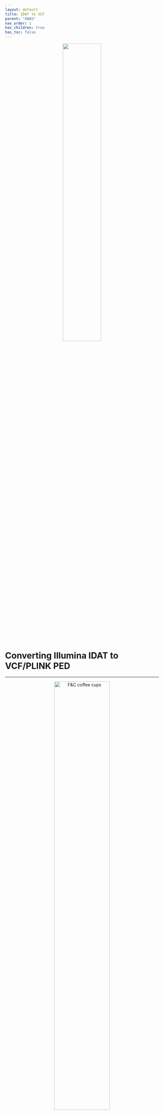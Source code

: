 ```yaml
---
layout: default
title: IDAT to VCF
parent: "GWAS"
nav_order: 1
has_children: true
has_toc: false
---
```


<p align="center"><img src="../../assets/img/genemap-gwas-2.svg" height="50%" width="50%"></p>




# Converting Illumina IDAT to VCF/PLINK PED
---

<p align="center">
  <img src="../../assets/img/gtc2vcf_flow_diagram.png" alt="F&C coffee cups" width="60%" height="60%">
</p>


*Posted: November 19, 2022*


## Content
* * *
- [Requirements](#requirements)
- [Step-by-Step procedure](#procedure)
  - [Download iaap-cli](#download-iaap)
  - [Install iaap-cli](#install-iaap)
  - [Get a pre-compiled binary of gtc2vcf plugin for bcftools](#get-gtc)
  - [Convert Illumina IDAT files to GTC files](#idat-gtc)
  - [Convert GTC to VCF](#gtc-vcf)


## Requirements
* * *
1. Illumina Array Analysis Platform Genotyping Command Line (iaap-cl)

2. The gtc2vcf bcftools plugin

3. Manifest and cluster files for the chip used to generate your IDAT files
- The manifest for the chip used to generate your data should typically be provided to you
- If you used the **H3Africa chip**, these files can be downloaded from [here](https://chipinfo.h3abionet.org/downloads){:target="_blank"}
- You can find more resources from the Illumina website [here](https://emea.support.illumina.com/array/downloads.html){:target="_blank"}


## Step-by-step procedure <a name="procedure"></a>
* * *
### Download iaap-cli <a name="download-iaap"></a>

- This can be downloaded from [here](https://emea.support.illumina.com/downloads/iaap-genotyping-cli.html){:target="_blank"}

  
{: .highlight }
> You need to create an account, and then you can download it freely.


- Alternatively, you can run the code below. This was adapted from the [gtc2vcf github page](https://github.com/freeseek/gtc2vcf){:target="_blank"}


*Linux users*
```shell
wget ftp://webdata2:webdata2@ussd-ftp.illumina.com/downloads/software/iaap/iaap-cli-linux-x64-1.1.0.tar.gz
```

*Mac users*
```shell
curl ftp://webdata2:webdata2@ussd-ftp.illumina.com/downloads/software/iaap/iaap-cli-linux-x64-1.1.0.tar.gz --output iaap-cli-linux-x64-1.1.0.tar.gz
```

### Install iaap-cli <a name="install-iaap"></a>
* * *
The following instructions have been adapted from the [gtc2vcf github page](https://github.com/freeseek/gtc2vcf){:target="_blank"}. 
You may visit the github page for further useful information

***First***, setup some relevant paths
```shell
mkdir -p $HOME/bin && cd /tmp
```

***Next***, Extract and place iaap-cli in the relevant paths
```shell
tar xzvf iaap-cli-linux-x64-1.1.0.tar.gz -C $HOME/bin/ iaap-cli-linux-x64-1.1.0/iaap-cli --strip-components=1
```

***Next***, add `$HOME/bin/` to your PATH
```shell
echo "export PATH=${PATH}:${HOME}/bin" >> ~/.bashrc

source ~/.bashrc
```

Otherwise, Make sure to run the command bellow each time prior to running `gencall`

```shell
export PATH=${PATH}:${HOME}/bin
```

***Then***, check that the installation is done properly
```shell
gencall --help


# Usage: iaap-cli gencall [arguments] [options]
# 
# Arguments:
#   [manifest]       Location of BPM manifest file to use.
#   [cluster-file]   Location of EGT cluster file to use.
#   [output-folder]  Location to output genotype files.
# 
# Options:
#   -?|-h|--help                                                      Show help information
#   -f|--idat-folder <idat-folder>                                    Location of IDAT folder. Will recurse subdirectories to convert all IDAT files.
#   -s|--sample-sheet <sample-sheet.csv>                              Location of sample sheet csv. See documentation for sample sheet format.
#   -g|--output-gtc                                                   Will output GTC files for genotype info (default = false)
#   -p|--output-ped                                                   Will output PED files for genotype info (default = false) 
#   -pt|--output-ped-tab-delimited                                    Will output PED files delimited by tabs (default = false)
#   -pcs|--output-ped-customer-strand                                 Will output PED files using customer strand (default = false)
#   -i|--gentrain-id <gentrain-id>                                    Version of Gentrain algorithm to use (default = 3)
#   -c|--gencall-cutoff <gencall-cutoff>                              Cutoff score for gencall algorithm (default = 0.15)
#   -t|--num-threads <num-threads>                                    Number of parallel threads to run (default = 1)
#   -b|--gtc-write-buffer-size <buffer-size>                          Buffer size used when writing GTC files (default = 131072)
#   -emi|--gender-estimate-min-loci <min-loci>                        Minimum number of autosomal loci for gender estimation (default = 100)
#   -ema|--gender-estimate-max-loci <max-loci>                        Maximum number of autosomal loci for gender estimation (default = 10000)
#   -emx|--gender-estimate-min-x-loci <min-x-loci>                    Minimum number of X loci for gender estimation (default = 20)
#   -emy|--gender-estimate-min-y-loci <min-y-loci>                    Minimum number of Y loci for gender estimation (default = 20)
#   -ec|--gender-estimate-call-rate-threshold <call-rate-threshold>   Threshold for autosomal call rate for gender estimation (default = 0.97)
#   -eyt|--gender-estimate-y-threshold <y-threshold>                  Threshold for Y intensity for gender estimation (default = 0.3)
#   -ext|--gender-estimate-x-threshold <x-threshold>                  Threshold for X intensity for gender estimation (default = 0.9)
#   -eht|--gender-estimate-x-het-rate-threshold <het-rate-threshold>  Threshold for X Het Rate for gender estimation (default = 0.1)
#   -inc|--include-file <include-file>                                Location to Loci of Interest file.
```

### Get a pre-compiled binary of gtc2vcf plugin for bcftools <a name="get-gtc"></a>
* * *
***First***, create a new directory for your IDAT to VCF project in a location of your choice and migrate to the direcotry.
```shell
mkdir -p idat2vcf
cd idat2vcf
```

{: .note }
> I always use -p to avoid overwriting a directory if it already exists


***Next***, check your version of bcftools by typing bcftools

```shell
bcftools
```

***Next***, go to [https://software.broadinstitute.org/software/gtc2vcf/](https://software.broadinstitute.org/software/gtc2vcf/){:target="_blank"} 
and download a pre-compiled version of gtc2vcf by clicking on `binaries` for the version that corresponds to your version 
of bcftools. 

It will still work if your version of bcftools is higher than the version of gtc2vcf but not the other way round.

<p align="center">
  <img src="../../assets/img/gtc2vcf-website.png" alt="https://software.broadinstitute.org/software/gtc2vcf/" width="75%">
</p>


{: .note }
> Make sure your version of bcftools is greater than or equal to the version of gtc2vcf


{: .example }
> Linux users
> ```shell
> wget https://software.broadinstitute.org/software/gtc2vcf/gtc2vcf_1.15.1-20220518.zip
> ```
>
> Mac users
> ```shell
> curl https://software.broadinstitute.org/software/gtc2vcf/gtc2vcf_1.15.1-20220518.zip --output gtc2vcf_1.15.1-20220518.zip
> ```


{: .note }
> Notice that this is version 1.15.1 for bcftools version 1.15.1 or higher


***Next***, unzip the newly downloaded file
```shell
unzip gtc2vcf_1.15.1-20220518.zip
```

*You should see three files in the current directory*
```shell
ls

# gtc2vcf.so
# affy2vcf.so
# gtc2vcf_plot.R
```

We will use `gtc2vcf.so` to process our Illumina IDAT files

***Next***, test that the version of gtc2vcf downloaded works with your installation of bcftools
```shell
bcftools plugin ./gtc2vcf.so -help

# WARNING: bcftools version mismatch .. bcftools at 1.16, the plugin "./gtc2vcf.so" at 1.15.1
# 
# About: convert Illumina GTC files containing intensity data into VCF. (version 2022-05-18 https://github.com/freeseek/gtc2vcf)
# Usage: bcftools +gtc2vcf [options] [<A.gtc> ...]
# 
# Plugin options:
#     -l, --list-tags                   list available FORMAT tags with description for VCF output
#     -t, --tags LIST                   list of output FORMAT tags [GT,GQ,IGC,BAF,LRR,NORMX,NORMY,R,THETA,X,Y]
#     -b, --bpm <file>                  BPM manifest file
#     -c, --csv <file>                  CSV manifest file (can be gzip compressed)
#     -e, --egt <file>                  EGT cluster file
#     -f, --fasta-ref <file>            reference sequence in fasta format
#         --set-cache-size <int>        select fasta cache size in bytes
#         --gc-window-size <int>        window size in bp used to compute the GC content (-1 for no estimate) [200]
#     -g, --gtcs <dir|file>             GTC genotype files from directory or list from file
#     -i, --idat                        input IDAT files rather than GTC files
#         --capacity <int>              number of variants to read from intensity files per I/O operation [32768]
#         --adjust-clusters             adjust cluster centers in (Theta, R) space (requires --bpm and --egt)
#         --use-gtc-sample-names        use sample name in GTC files rather than GTC file name
#         --do-not-check-bpm            do not check whether BPM and GTC files match manifest file name
#         --genome-studio <file>        input a GenomeStudio final report file (in matrix format)
#         --no-version                  do not append version and command line to the header
#     -o, --output <file>               write output to a file [standard output]
#     -O, --output-type u|b|v|z|t[0-9]  u/b: un/compressed BCF, v/z: un/compressed VCF
#                                       t: GenomeStudio tab-delimited text output, 0-9: compression level [v]
#         --threads <int>               number of extra output compression threads [0]
#     -x, --extra <file>                write GTC metadata to a file
#     -v, --verbose                     print verbose information
# 
# Manifest options:
#         --beadset-order               output BeadSetID normalization order (requires --bpm and --csv)
#         --fasta-flank                 output flank sequence in FASTA format (requires --csv)
#     -s, --sam-flank <file>            input flank sequence alignment in SAM/BAM format (requires --csv)
#         --genome-build <assembly>     genome build ID used to update the manifest file [GRCh38]
# 
# Examples:
#     bcftools +gtc2vcf -i 5434246082_R03C01_Grn.idat
#     bcftools +gtc2vcf 5434246082_R03C01.gtc
#     bcftools +gtc2vcf -b HumanOmni2.5-4v1_H.bpm -c HumanOmni2.5-4v1_H.csv
#     bcftools +gtc2vcf -e HumanOmni2.5-4v1_H.egt
#     bcftools +gtc2vcf -c GSA-24v3-0_A1.csv -e GSA-24v3-0_A1_ClusterFile.egt -f human_g1k_v37.fasta -o GSA-24v3-0_A1.vcf
#     bcftools +gtc2vcf -c HumanOmni2.5-4v1_H.csv -f human_g1k_v37.fasta 5434246082_R03C01.gtc -o 5434246082_R03C01.vcf
#     bcftools +gtc2vcf -f human_g1k_v37.fasta --genome-studio GenotypeReport.txt -o GenotypeReport.vcf
# 
# Examples of manifest file options:
#     bcftools +gtc2vcf -b GSA-24v3-0_A1.bpm -c GSA-24v3-0_A1.csv --beadset-order
#     bcftools +gtc2vcf -c GSA-24v3-0_A1.csv --fasta-flank -o GSA-24v3-0_A1.fasta
#     bwa mem -M GCA_000001405.15_GRCh38_no_alt_analysis_set.fna GSA-24v3-0_A1.fasta -o GSA-24v3-0_A1.sam
#     bcftools +gtc2vcf -c GSA-24v3-0_A1.csv --sam-flank GSA-24v3-0_A1.sam -o GSA-24v3-0_A1.GRCh38.csv
```

Although you see that a warning is thrown that the versions of bcftools and gtc2vcf are different,
the command works anyway.

{: .note }
> Note how we call the plugin. We have used the relative path to gtc2vcf.so. 
> It is usually convenient to use absolute paths as much as possible

To do so in our case, run `pwd` to get the absolute path for the current directory.
```shell
pwd

# /home/kesoh/esoh/git/esohinformatics/projects/idat2vcf
```

***Then***, run the help comman again using the absolute path
```shell
bcftools plugin /home/kesoh/esoh/git/esohinformatics/projects/idat2vcf/gtc2vcf.so -help
```

***OR***

```shell
plugin_dir="/home/kesoh/esoh/git/esohinformatics/projects/idat2vcf/"

bcftools plugin ${plugin_dir}gtc2vcf.so -help
```

*In the second example, I have saved the abosulte path into a variable called `plugin_dir`, and used 
the variable in the command line. This is a cleaner way of handling multiple command lines in which 
the absoulte path is called multiple times.*

### Convert Illumina IDAT files to GTC files <a name="idat-gtc"></a>
```shell
bpm_manifest_file=""
egt_cluster_file=""
path_to_idat_folder=""
path_to_output_folder=""

gencall \
   $bpm_manifest_file \
   $egt_cluster_file \
   $path_to_output_folder \
   --idat-folder $path_to_idat_folder \
   --output-gtc \
   --num-threads 10
```


{: .example }
> Converting IDAT files to GTC processed using the H3Africa chip
> ```shell
> gencall \
>    manifest/H3Africa_2017_20021485_A3.bpm \
>    manifest/GenomeStudio-H3Africa-array-clusters-HapMap2-186-samples.egt \
>    calls \
>    --idat-folder intensities \
>    --output-gtc \
>    --num-threads 10 \
>    --gender-estimate-call-rate-threshold 0.95 \
>    --gender-estimate-x-het-rate-threshold 0.2
> ```

Where,

- `calls` is the directory to which the GTC files will be saved.
- `intensities` is the directory containing the IDAT files. It could be a directory containing many subdirectories,
   each containing a number of IDAT files. IDAT files must be in pairs of red and green intensities. 

***Run `gencall --help` for more options. Choose options and adjust parameters to suit your project objectives***

### Convert GTC to VCF <a name="gtc-vcf"></a>
```shell
plugin_dir="/your_gtc2vcf_plugin_directory/"
ref_dir="/your_reference_directory/"

bcftools plugin ${plugin_dir}gtc2vcf.so \
   --bpm manifest/H3Africa_2017_20021485_A3.bpm \
   --csv manifest/H3Africa_2017_20021485_A3.csv \
   --egt clusterFile/GenomeStudio-H3Africa-array-clusters-HapMap2-186-samples.egt \
   --gtcs gtcs.list.txt \
   --fasta-ref ${ref_dir}human_g1k_v37.fasta.gz \
   --extra summary_stats.txt | \
   bcftools sort -T ./bcftools-sort.XXXXXX | \
   bcftools norm \
   --threads 15 \
   --no-version \
   -Oz \
   -c x \
   -f ${ref_dir}human_g1k_v37.fasta.gz | \
   tee mycalls.vcf.gz | \
   bcftools index \
   --threads 15 \
   -ft \
   --output mycalls.vcf.gz.tbi
```

Where,

- `gtcs.list.txt` is a list containing the gtc file names with their (absolute preferably)
- `summary_stats.txt` is a file to which some important summary statistics like gencall call rate per sample will be stored


